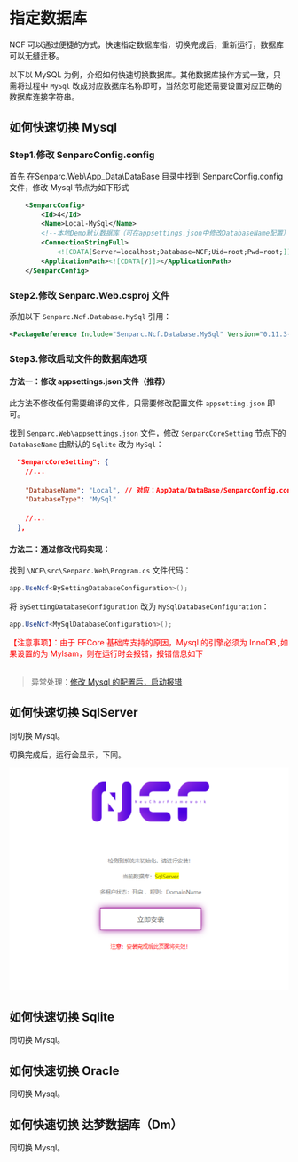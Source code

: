 # 指定数据库

NCF 可以通过便捷的方式，快速指定数据库指，切换完成后，重新运行，数据库可以无缝迁移。

以下以 MySQL 为例，介绍如何快速切换数据库。其他数据库操作方式一致，只需将过程中 `MySql` 改成对应数据库名称即可，当然您可能还需要设置对应正确的数据库连接字符串。

## 如何快速切换 Mysql

### Step1.修改 SenparcConfig.config

首先 在Senparc.Web\App_Data\DataBase 目录中找到 SenparcConfig.config 文件，修改 Mysql 节点为如下形式

```xml
	<SenparcConfig>
		<Id>4</Id>
		<Name>Local-MySql</Name>
		<!--本地Demo默认数据库（可在appsettings.json中修改DatabaseName配置）-->
		<ConnectionStringFull>
			<![CDATA[Server=localhost;Database=NCF;Uid=root;Pwd=root;]]></ConnectionStringFull>
		<ApplicationPath><![CDATA[/]]></ApplicationPath>
	</SenparcConfig>
```

### Step2.修改 Senparc.Web.csproj 文件

添加以下 `Senparc.Ncf.Database.MySql` 引用：

```xml
<PackageReference Include="Senparc.Ncf.Database.MySql" Version="0.11.3-beta7" />
```

### Step3.修改启动文件的数据库选项

#### 方法一：修改 appsettings.json 文件（推荐）

此方法不修改任何需要编译的文件，只需要修改配置文件 `appsetting.json` 即可。

找到 `Senparc.Web\appsettings.json` 文件，修改 `SenparcCoreSetting` 节点下的 `DatabaseName` 由默认的 `Sqlite` 改为 `MySql`：

```json
  "SenparcCoreSetting": {
	//...

    "DatabaseName": "Local", // 对应：AppData/DataBase/SenparcConfig.config 中，所需要使用的数据库连接的 <SenparcConfig> 节点的 Name 前缀
    "DatabaseType": "MySql"

	//...
  },
```

#### 方法二：通过修改代码实现：

找到 `\NCF\src\Senparc.Web\Program.cs` 文件代码：

```csharp
app.UseNcf<BySettingDatabaseConfiguration>();
```

将 `BySettingDatabaseConfiguration` 改为 `MySqlDatabaseConfiguration`：

```csharp
app.UseNcf<MySqlDatabaseConfiguration>();
```

<div style="color:red">【注意事项】：由于 EFCore 基础库支持的原因，Mysql 的引擎必须为 InnoDB ,如果设置的为 Mylsam，则在运行时会报错，报错信息如下</div><br/>

> 异常处理：[修改 Mysql 的配置后，启动报错](/start/qa/common_problem.html)

## 如何快速切换 SqlServer

同切换 Mysql。

切换完成后，运行会显示，下同。

<img src="./images/switch-sqlserver.png" />

## 如何快速切换 Sqlite

同切换 Mysql。

## 如何快速切换 Oracle

同切换 Mysql。

## 如何快速切换 达梦数据库（Dm）

同切换 Mysql。
